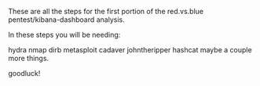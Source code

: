 These are all the steps for the first portion of the red.vs.blue pentest/kibana-dashboard analysis.

In these steps you will be needing:

hydra
nmap
dirb
metasploit
cadaver
johntheripper
hashcat
maybe a couple more things.

goodluck!
